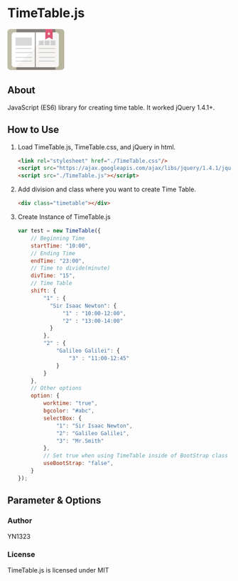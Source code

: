 # TimeTable.js
![NOTE_ICON](img/note.png)
## About
JavaScript (ES6) library for creating time table.
It worked jQuery 1.4.1+. 

## How to Use
   1. Load TimeTable.js, TimeTable.css, and jQuery in html.
      ```html
      <link rel="stylesheet" href="./TimeTable.css"/>
      <script src="https://ajax.googleapis.com/ajax/libs/jquery/1.4.1/jquery.min.js"></script>
      <script src="./TimeTable.js"></script>
      ```
   1. Add division and class where you want to create Time Table.
      ```html
      <div class="timetable"></div>
      ```
   1. Create Instance of TimeTable.js
      ```js
      var test = new TimeTable({
          // Beginning Time
          startTime: "10:00",
          // Ending Time
          endTime: "23:00",
          // Time to divide(minute)
          divTime: "15",
          // Time Table
          shift: {
              "1" : {
                "Sir Isaac Newton": {
                    "1" : "10:00-12:00",
                    "2" : "13:00-14:00"
                }
              },
              "2" : {
                  "Galileo Galilei": {
                      "3" : "11:00-12:45"
                  }
              }
          },
          // Other options
          option: {
              worktime: "true",
              bgcolor: "#abc",
              selectBox: {
                  "1": "Sir Isaac Newton",
                  "2": "Galileo Galilei",
                  "3": "Mr.Smith"
              },
              // Set true when using TimeTable inside of BootStrap class row
              useBootStrap: "false",
          }
      });
      ```
## Parameter & Options

### Author
YN1323

### License
TimeTable.js is licensed under MIT